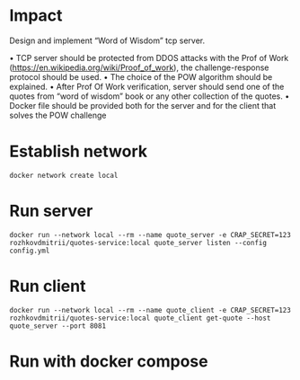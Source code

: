 # Impact

Design and implement “Word of Wisdom” tcp server.

• TCP server should be protected from DDOS attacks with the Prof of Work (https://en.wikipedia.org/wiki/Proof_of_work), the challenge-response protocol should be used.
• The choice of the POW algorithm should be explained.
• After Prof Of Work verification, server should send one of the quotes from “word of wisdom” book or any other collection of the quotes.
• Docker file should be provided both for the server and for the client that solves the POW challenge


# Establish network

```shell
docker network create local
```

# Run server

```shell
docker run --network local --rm --name quote_server -e CRAP_SECRET=123 rozhkovdmitrii/quotes-service:local quote_server listen --config config.yml
```

# Run client

```shell
docker run --network local --rm --name quote_client -e CRAP_SECRET=123 rozhkovdmitrii/quotes-service:local quote_client get-quote --host quote_server --port 8081
```

# Run with docker compose





